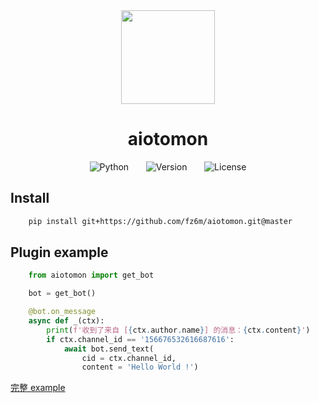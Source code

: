 <div align="center">
<img src = 'https://cdn.jsdelivr.net/gh/fz6m/Private-picgo@moe/img/20200815235527.png' width = '150px' />


# aiotomon

![Python](https://img.shields.io/badge/python-3.7%20%2B-informational)
&nbsp;&nbsp;&nbsp;&nbsp;&nbsp;
![Version](https://img.shields.io/badge/version-1.2-orange)
&nbsp;&nbsp;&nbsp;&nbsp;&nbsp;
![License](https://img.shields.io/github/license/fz6m/aiotomon)

</div>

## Install

```bash
    pip install git+https://github.com/fz6m/aiotomon.git@master
```

## Plugin example

```python
    from aiotomon import get_bot

    bot = get_bot()

    @bot.on_message
    async def _(ctx):
        print(f'收到了来自 [{ctx.author.name}] 的消息：{ctx.content}')
        if ctx.channel_id == '156676532616687616':
            await bot.send_text(
                cid = ctx.channel_id, 
                content = 'Hello World !')
```

[完整 example](https://github.com/fz6m/aiotomon/tree/master/example)
